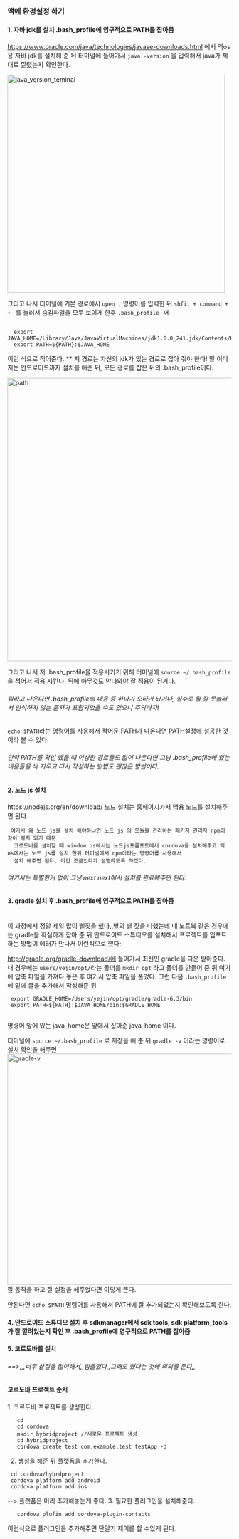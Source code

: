 <h3> 맥에 환경설정 하기 </h3> 

<h4>1. 자바 jdk를 설치  .bash_profile에 영구적으로 PATH를 잡아줌</h4>

https://www.oracle.com/java/technologies/javase-downloads.html
에서 맥os용 자바 jdk를 설치해 준 뒤 
터미널에 들어가서 ```java -version``` 을 입력해서 java가 제대로 깔렸는지 확인한다. 

<img width="489" alt="java_version_teminal" src="https://user-images.githubusercontent.com/54971846/80059552-3d03b400-8567-11ea-9944-8eb0a24eb2cb.png">

그리고 나서 터미널에 기본 경로에서 ```open .``` 명령어를 입력한 뒤 
 ```shfit + command + + ``` 를 눌러서 숨김파일을 모두 보이게 한후  ```.bash_profile ``` 에 
 ``` 
 
   export JAVA_HOME=/Library/Java/JavaVirtualMachines/jdk1.8.0_241.jdk/Contents/Home 
   export PATH=${PATH}:$JAVA_HOME
 
 ```
 이런 식으로 적어준다. ** 저 경로는 자신의 jdk가 있는 경로로 잡아 줘야 한다! 
 밑 이미지는 안드로이드까지 설치를 해준 뒤, 모든 경로를 잡은 뒤의 .bash_profile이다. 
 
<img width="636" alt="path" src="https://user-images.githubusercontent.com/54971846/80059135-214bde00-8566-11ea-97c4-fa116e492539.png">

그리고 나서 저 .bash_profile을 적용시키기 위해 
터미널에 ```source ~/.bash_profile ```을 적어서 적용 시킨다. 
뒤에 아무것도 안나와야 잘 적용이 된거다. 
<h6>뭐라고 나온다면 .bash_profile의 내용 중 하나가 오타가 났거나, 실수로 뭘 잘 못눌러서 
인식하지 않는 문자가 포함되었을 수도 있으니 주의하자! </h6> 

```echo $PATH```라는 명령어를 사용해서 적어둔 PATH가 나온다면 PATH설정에 
성공한 것이라 볼 수 있다. 

<h6> 만약 PATH를 확인 했을 때 이상한 경로들도 많이 나온다면 그냥 .bash_profile에 있는 내용들을 싹 지우고 다시 작성하는 방법도 괜찮은 방법이다. </h6>

<h4>2. 노드 js 설치</h4>
https://nodejs.org/en/download/
노드 설치는 홈페이지가서 맥용 노드를 설치해주면 된다. 

```
 여기서 왜 노드 js을 설치 해야하냐면 노드 js 의 모듈을 관리하는 패키지 관리자 npm이 같이 설치 되기 때문 
  코르도바를 설치할 때 window os에서는 노드js프롬프트에서 cordova를 설치해주고 맥 os에서는 노드 js를 설치 한뒤 터미널에서 npm이라는 명령어를 사용해서 
  설치 해주면 된다. 이건 조금있다가 설명하도록 하겠다. 
```
 
 
<h6>여기서는 특별한거 없이 그냥 next next해서 설치를 완료해주면 된다. </h6>

<h4>3. gradle 설치 후 .bash_profile에 영구적으로 PATH를 잡아줌 </h4></br>
이 과정에서 정말 제일 많이 뻘짓을 했다,,별의 별 짓을 다했는데 내 노트북 같은 경우에는 gradle을 확실하게 잡아 준 뒤 안드로이드 스튜디오를 설치해서 
프로젝트를 임포트 하는 방법이 에러가 안나서 이런식으로 했다; 

http://gradle.org/gradle-download/에 들어가서 최신인 gradle을 다운 받아준다. 
내 경우에는 ```users/yejin/opt/```라는 폴더를 ```mkdir opt``` 라고 폴더를 만들어 준 뒤 
여기에 압축 파일을 가져다 놓은 후 여기서 압축 파일을 풀었다.
그런 다음 ```.bash_profile ```에 밑에 글을 추가해서 작성해준 뒤  

```
 export GRADLE_HOME=/Users/yejin/opt/gradle/gradle-6.3/bin
 export PATH=${PATH}:$JAVA_HOME/bin:$GRADLE_HOME
 
```
명령어 앞에 있는 java_home은 앞에서 잡아준 java_home 이다.  

터미널에 ```source ~/.bash_profile``` 로 저장을 해 준 뒤 
```gradle -v``` 이라는 명령어로 설치 확인을 해주면 
<img width="519" alt="gradle-v" src="https://user-images.githubusercontent.com/54971846/80061610-be117a00-856c-11ea-9771-deec97aa47f1.png"><br>
잘 동작을 하고 잘 설정을 해주었다면 이렇게 뜬다. 

안된다면 ```echo $PATH``` 명령어를 사용해서 PATH에 잘 추가되었는지 확인해보도록 한다. 

<h4>4. 안드로이드 스튜디오 설치 후 sdkmanager에서 sdk tools, sdk platform_tools가 잘 깔려있는지 확인 후 
   .bash_profile에 영구적으로 PATH를 잡아줌 </h4>
   

<h4>5. 코르도바를 설치 </h4>

<h6> ==>,,,너무 삽질을 많이해서,,힘들었다,,그래도 했다는 것에 의의를 둔다,, </h6>





<h4>코르도바 프로젝트 순서</h4> 
1. 코르도바 프로젝트를 생성한다. 

```
   cd 
   cd cordova 
   mkdir hybridproject //새로운 프로젝트 생성 
   cd hybridproject 
   cordova create test com.example.test testApp -d   
```

2. 생성을 해준 뒤 플랫폼을 추가한다. 

```
 cd cordova/hybrdproject
 cordova platform add android 
 cordova platform add ios 
```

--> 플랫폼은 미리 추가해놓는게 좋다. 
3. 필요한 플러그인을 설치해준다. 

```
   cordova plufin add cordova-plugin-contacts 
```   
   
이런식으로 플러그인을 추가해주면 단말기 제어를 할 수있게 된다. 




   
